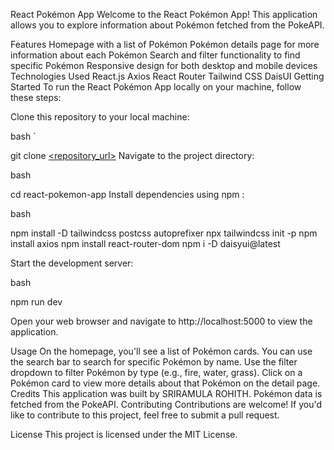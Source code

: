 React Pokémon App
Welcome to the React Pokémon App! This application allows you to explore information about Pokémon fetched from the PokeAPI.

Features
Homepage with a list of Pokémon
Pokémon details page for more information about each Pokémon
Search and filter functionality to find specific Pokémon
Responsive design for both desktop and mobile devices
Technologies Used
React.js
Axios
React Router
Tailwind CSS
DaisUI
Getting Started
To run the React Pokémon App locally on your machine, follow these steps:

Clone this repository to your local machine:

bash `

git clone [<repository_url>](https://github.com/rohith2613/pokemon-app.git)
Navigate to the project directory:

bash

cd react-pokemon-app
Install dependencies using npm :

bash

npm install -D tailwindcss postcss autoprefixer
npx tailwindcss init -p
npm install axios
npm install react-router-dom
npm i -D daisyui@latest



Start the development server:

bash

npm run dev



Open your web browser and navigate to http://localhost:5000 to view the application.

Usage
On the homepage, you'll see a list of Pokémon cards.
You can use the search bar to search for specific Pokémon by name.
Use the filter dropdown to filter Pokémon by type (e.g., fire, water, grass).
Click on a Pokémon card to view more details about that Pokémon on the detail page.
Credits
This application was built by SRIRAMULA ROHITH.
Pokémon data is fetched from the PokeAPI.
Contributing
Contributions are welcome! If you'd like to contribute to this project, feel free to submit a pull request.

License
This project is licensed under the MIT License.


